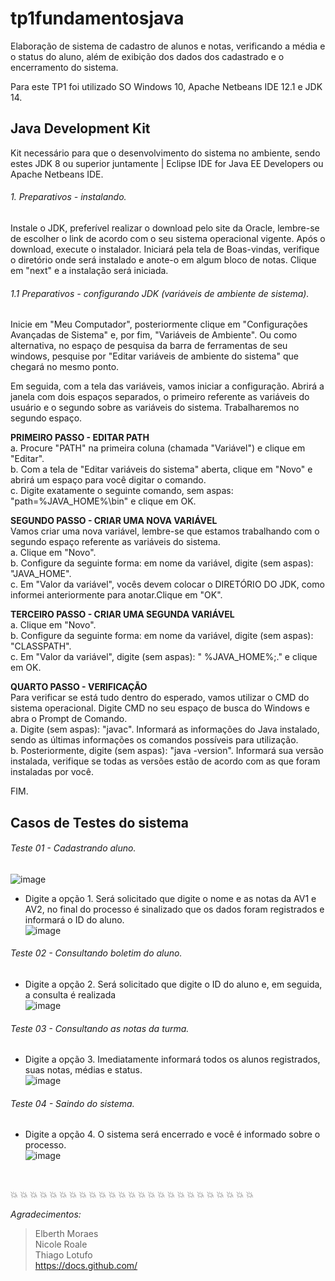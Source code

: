 # tp1fundamentosjava
Elaboração de sistema de cadastro de alunos e notas, verificando a média e o status do aluno, além de exibição dos dados dos cadastrado e o encerramento do sistema.

Para este TP1 foi utilizado SO Windows 10, Apache Netbeans IDE 12.1 e JDK 14.

## Java Development Kit
Kit necessário para que o desenvolvimento do sistema no ambiente, sendo estes JDK 8 ou superior juntamente | Eclipse IDE for Java EE Developers ou Apache Netbeans IDE.

###### 1. Preparativos - instalando.
Instale o JDK, preferível realizar o download pelo site da Oracle, lembre-se de escolher o link de acordo com o seu sistema operacional vigente. 
Após o download, execute o instalador. Iniciará pela tela de Boas-vindas, verifique o diretório onde será instalado e anote-o em algum bloco de notas. Clique em "next" e a instalação será iniciada.

###### 1.1 Preparativos - configurando JDK (variáveis de ambiente de sistema).
Inicie em "Meu Computador", posteriormente clique em "Configurações Avançadas de Sistema" e, por fim, "Variáveis de Ambiente". Ou como alternativa, no espaço de pesquisa da barra de ferramentas de seu windows, pesquise por "Editar variáveis de ambiente do sistema" que chegará no mesmo ponto. 

Em seguida, com a tela das variáveis, vamos iniciar a configuração. Abrirá a janela com dois espaços separados, o primeiro referente as variáveis do usuário e o segundo sobre as variáveis do sistema. Trabalharemos no segundo espaço.<br/>

**PRIMEIRO PASSO - EDITAR PATH**<br/>
a. Procure "PATH" na primeira coluna (chamada "Variável") e clique em "Editar". <br/>
b. Com a tela de "Editar variáveis do sistema" aberta, clique em "Novo" e abrirá um espaço para você digitar o comando.<br/>
c. Digite exatamente o seguinte comando, sem aspas: "path=%JAVA_HOME%\bin" e clique em OK.<br/>

**SEGUNDO PASSO - CRIAR UMA NOVA VARIÁVEL**<br/>
Vamos criar uma nova variável, lembre-se que estamos trabalhando com o segundo espaço referente as variáveis do sistema.<br/>
a. Clique em "Novo".<br/>
b. Configure da seguinte forma: em nome da variável, digite (sem aspas): "JAVA_HOME".<br/>
c. Em "Valor da variável", vocês devem colocar o DIRETÓRIO DO JDK, como informei anteriormente para anotar.Clique em "OK".<br/>

**TERCEIRO PASSO - CRIAR UMA SEGUNDA VARIÁVEL**<br/>
a. Clique em "Novo".<br/>
b. Configure da seguinte forma: em nome da variável, digite (sem aspas): "CLASSPATH".<br/>
c. Em "Valor da variável", digite (sem aspas): " %JAVA_HOME%;." e clique em OK.<br/>

**QUARTO PASSO - VERIFICAÇÃO**<br/>
Para verificar se está tudo dentro do esperado, vamos utilizar o CMD do sistema operacional. Digite CMD no seu espaço de busca do Windows e abra o Prompt de Comando.<br/>
a. Digite (sem aspas): "javac". Informará as informações do Java instalado, sendo as últimas informações os comandos possíveis para utilização.<br/>
b. Posteriormente, digite (sem aspas): "java -version". Informará sua versão instalada, verifique se todas as versões estão de acordo com as que foram instaladas por você.<br/>

FIM.

## Casos de Testes do sistema

###### Teste 01 - Cadastrando aluno. 
![image](https://user-images.githubusercontent.com/41709718/97786166-84a77000-1b88-11eb-98a0-fd50bdecfd4b.png)
<br/>

- Digite a opção 1. Será solicitado que digite o nome e as notas da AV1 e AV2, no final do processo é sinalizado que os dados foram registrados e informará o ID do aluno.<br/>
![image](https://user-images.githubusercontent.com/41709718/97786839-14e7b400-1b8d-11eb-99af-9eba4a1c7dd7.png)

###### Teste 02 - Consultando boletim do aluno.

- Digite a opção 2. Será solicitado que digite o ID do aluno e, em seguida, a consulta é realizada<br/>
![image](https://user-images.githubusercontent.com/41709718/97786915-7a3ba500-1b8d-11eb-8087-7e08995d83b4.png)


###### Teste 03 - Consultando as notas da turma.

- Digite a opção 3. Imediatamente informará todos os alunos registrados, suas notas, médias e status.<br/>
![image](https://user-images.githubusercontent.com/41709718/97786985-efa77580-1b8d-11eb-80f9-a71805c14d21.png)


###### Teste 04 - Saindo do sistema.

- Digite a opção 4. O sistema será encerrado e você é informado sobre o processo.<br/>
![image](https://user-images.githubusercontent.com/41709718/97787033-5cbb0b00-1b8e-11eb-8615-d8924ee53e6f.png)

<br/>

:boom: :boom: :boom: :boom: :boom: :boom: :boom: :boom: :boom: :boom: :boom: :boom: :boom: :boom: :boom: :boom: :boom: :boom: :boom: :boom: :boom: :boom: :boom: :boom: :boom:

*Agradecimentos:*<br/>
> Elberth Moraes<br/>
> Nicole Roale<br/>
> Thiago Lotufo<br/>
> https://docs.github.com/
